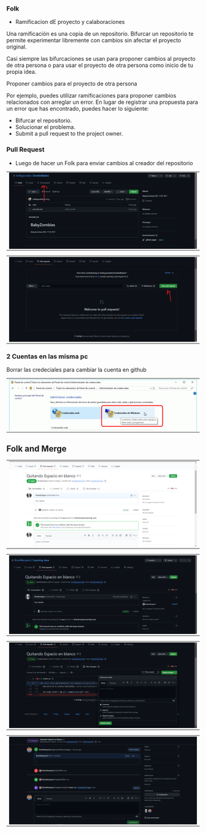 ### Folk

- Ramificacion dE proyecto y calaboraciones

Una ramificación es una copia de un repositorio. Bifurcar un repositorio te permite experimentar libremente con cambios sin afectar el proyecto original.

Casi siempre las bifurcaciones se usan para proponer cambios al proyecto de otra persona o para usar el proyecto de otra persona como inicio de tu propia idea.

Proponer cambios para el proyecto de otra persona

Por ejemplo, puedes utilizar ramificaciones para proponer cambios relacionados con arreglar un error. En lugar de registrar una propuesta para un error que has encontrado, puedes hacer lo siguiente:

- Bifurcar el repositorio.
- Solucionar el problema.
- Submit a pull request to the project owner.


### Pull Request

- Luego de hacer un Folk para enviar cambios al creador del repositorio

<table align="center" >
  <tr>
    <td align="center" style="padding=0;width=50%;">
      <img align="center" style="padding=0;" src="../images/pull.png" />
    </td>
  </tr>
</table>

<table align="center" >
  <tr>
    <td align="center" style="padding=0;width=50%;">
      <img align="center" style="padding=0;" src="../images/pull1.png" />
    </td>
  </tr>
</table>


### 2 Cuentas en las misma pc

Borrar las credeciales para cambiar la cuenta en github


<table align="center" >
  <tr>
    <td align="center" style="padding=0;width=50%;">
      <img align="center" style="padding=0;" src="../images/vsc-repos-credencial-4.png" />
    </td>
  </tr>
</table>



## Folk and Merge

<table align="center" >
  <tr>
    <td align="center" style="padding=0;width=50%;">
      <img align="center" style="padding=0;" src="../images/pull2.png" />
    </td>
  </tr>
</table>

<table align="center" >
  <tr>
    <td align="center" style="padding=0;width=50%;">
      <img align="center" style="padding=0;" src="../images/pull3.png" />
    </td>
  </tr>
</table>

<table align="center" >
  <tr>
    <td align="center" style="padding=0;width=50%;">
      <img align="center" style="padding=0;" src="../images/pull4.png" />
    </td>
  </tr>
</table>

<table align="center" >
  <tr>
    <td align="center" style="padding=0;width=50%;">
      <img align="center" style="padding=0;" src="../images/pull5.png" />
    </td>
  </tr>
</table>